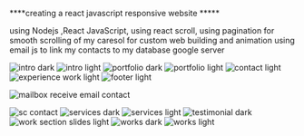 ****creating a react javascript responsive website *****

using Nodejs ,React JavaScript,
using react scroll,
using pagination for smooth scrolling of my caresol  for custom web building and animation
using email js to link my contacts to my database google server

![intro dark](https://user-images.githubusercontent.com/46854325/223736391-4c04cc63-ecc4-476f-b078-98024121acab.png)
![intro light](https://user-images.githubusercontent.com/46854325/223736395-3a6a1e5a-ada1-43ff-8041-9b177c0da15f.png)
![portfolio dark](https://user-images.githubusercontent.com/46854325/223736398-b0a74a35-32a3-4997-82b1-ca09bc1065ce.png)
![portfolio light](https://user-images.githubusercontent.com/46854325/223736400-2c4ef92d-9742-4f66-b57c-21f9d589f33d.png)
![contact light](https://user-images.githubusercontent.com/46854325/223736383-fc9c91f6-b27a-44d2-ac45-dde465c5daac.png)
![experience work light ](https://user-images.githubusercontent.com/46854325/223736387-d5d22633-614b-487f-a0f0-83e5f2bc0d7d.png)
![footer light](https://user-images.githubusercontent.com/46854325/223736388-38d79ede-0a03-46c8-a3e2-c22161469fc6.png)

![mailbox receive email contact](https://user-images.githubusercontent.com/46854325/223736396-873f0f28-da92-44de-920b-41babeb86b2e.png)

![sc contact](https://user-images.githubusercontent.com/46854325/223736402-fe2067f9-2aa4-462a-8ce5-14a73d1ee0c4.png)
![services dark](https://user-images.githubusercontent.com/46854325/223736405-9d7cb54a-d59c-434b-8b71-6dbeef00536f.png)
![services light](https://user-images.githubusercontent.com/46854325/223736407-55dfebc1-2458-4be0-ab08-239733466c5a.png)
![testimonial dark](https://user-images.githubusercontent.com/46854325/223736410-2e8e65b5-1c62-49eb-9c60-caab000b5e1b.png)
![work section slides light](https://user-images.githubusercontent.com/46854325/223736412-91897f35-4d10-4f39-8f96-0f00e0ef2f68.png)
![works dark](https://user-images.githubusercontent.com/46854325/223736415-f555d82c-6b7c-4d50-abf8-8291f129ca0c.png)
![works light](https://user-images.githubusercontent.com/46854325/223736417-d73b78a1-cc30-4771-9964-5a58567504e1.png)
